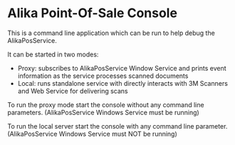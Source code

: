# Alika Point-Of-Sale Console

This is a command line application which can be run to help debug the AlikaPosService.

It can be started in two modes:
- Proxy: subscribes to AlikaPosService Window Service and prints event information as the service processes scanned documents
- Local: runs standalone service with directly interacts with 3M Scanners and Web Service for delivering scans

To run the proxy mode start the console without any command line parameters. (AlikaPosService Windows Service must be running)

To run the local server start the console with any command line parameter. (AlikaPosService Windows Service must NOT be running)

 